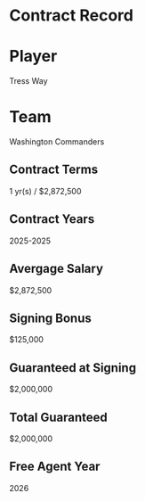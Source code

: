 # Contract Record

# Player
Tress Way

# Team
Washington Commanders

## Contract Terms
1 yr(s) / $2,872,500

## Contract Years
2025-2025

## Avergage Salary
$2,872,500

## Signing Bonus
$125,000

## Guaranteed at Signing  
$2,000,000

## Total Guaranteed  
$2,000,000

## Free Agent Year
2026